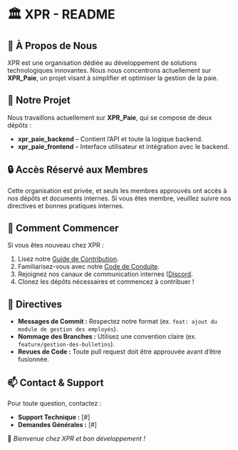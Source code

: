 # 🏛 XPR - README

## 📌 À Propos de Nous  
XPR est une organisation dédiée au développement de solutions technologiques innovantes. Nous nous concentrons actuellement sur **XPR_Paie**, un projet visant à simplifier et optimiser la gestion de la paie.

## 🚀 Notre Projet  
Nous travaillons actuellement sur **XPR_Paie**, qui se compose de deux dépôts :  
- **xpr_paie_backend** – Contient l’API et toute la logique backend.  
- **xpr_paie_frontend** – Interface utilisateur et intégration avec le backend.  

## 🔒 Accès Réservé aux Membres  
Cette organisation est privée, et seuls les membres approuvés ont accès à nos dépôts et documents internes. Si vous êtes membre, veuillez suivre nos directives et bonnes pratiques internes.

## 📖 Comment Commencer  
Si vous êtes nouveau chez XPR :  
1. Lisez notre [Guide de Contribution](https://github.com/XPR-ALG/.github/blob/main/Docs/Guide%20de%20contribution.md).  
2. Familiarisez-vous avec notre [Code de Conduite](#).  
3. Rejoignez nos canaux de communication internes ([Discord](https://discord.gg/chq8kRYC96).  
4. Clonez les dépôts nécessaires et commencez à contribuer !  

## 📜 Directives  
- **Messages de Commit :** Respectez notre format (ex. `feat: ajout du module de gestion des employés`).  
- **Nommage des Branches :** Utilisez une convention claire (ex. `feature/gestion-des-bulletins`).  
- **Revues de Code :** Toute pull request doit être approuvée avant d’être fusionnée.  

## 📫 Contact & Support  
Pour toute question, contactez :  
- **Support Technique :** [#]  
- **Demandes Générales :** [#]  

🚀 *Bienvenue chez XPR et bon développement !*
